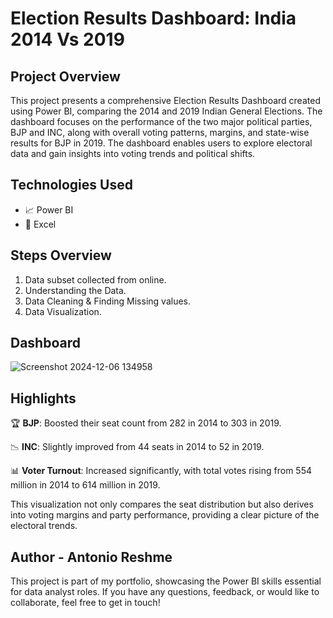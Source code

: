 # Election Results Dashboard: India 2014 Vs 2019

## Project Overview

This project presents a comprehensive Election Results Dashboard created using Power BI, comparing the 2014 and 2019 Indian General Elections. The dashboard focuses on the performance of the two major political parties, BJP and INC, along with overall voting patterns, margins, and state-wise results for BJP in 2019. The dashboard enables users to explore electoral data and gain insights into voting trends and political shifts.

## Technologies Used

- 📈 Power BI
- 🔢 Excel

## Steps Overview 

1. Data subset collected from online.
2. Understanding the Data.
3. Data Cleaning & Finding Missing values.
4. Data Visualization.

## Dashboard

![Screenshot 2024-12-06 134958](https://github.com/user-attachments/assets/4458b838-edf8-4213-b661-667355fc8c93)

## Highlights

🏆 **BJP**: Boosted their seat count from 282 in 2014 to 303 in 2019.

📉 **INC**: Slightly improved from 44 seats in 2014 to 52 in 2019.

📊 **Voter Turnout**: Increased significantly, with total votes rising from 554 million in 2014 to 614 million in 2019.

This visualization not only compares the seat distribution but also derives  into voting margins and party performance, providing a clear picture of the electoral trends.

## Author - Antonio Reshme

This project is part of my portfolio, showcasing the Power BI skills essential for data analyst roles. If you have any questions, feedback, or would like to collaborate, feel free to get in touch!
